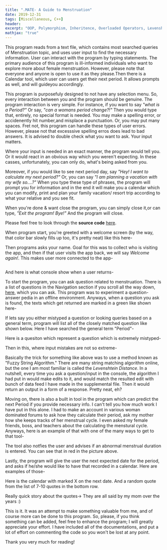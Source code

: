 ```yaml
---
title: ".MATE- A Guide to Menstruation"
date: 2019-12-31
tags: [Miscellaneous, C++]
header:
excerpt: "OOP, Polymorphism, Inheritence, Overloaded Operators, Levenshtein Distance"
mathjax: "true"
---
```

This program reads from a text file, which contains most searched queries of Menstruation topic, and uses user input to find the necessary information. User can interact with the program by typing statements. The primary audience of this program is ill-informed individuals who want to explore more about female menstruation. However, please note that everyone and anyone is open to use it as they please.Then there is a Calendar tool, which user can users get their next period. It allows prompts as well, and will guideyou accordingly.

This program is purposefuly designed to not have any selection menu. So, every interaction between you and the program should be genuine. The program interaction is very simple. For instance, if you want to say *"what is a Period?"* Or say, *"can a womans period change?!"* Then you would type that, entirely, no special format is needed. You may make a spelling error, or accidenently hit number,and misplace a punctuation. Or, you may put many spaces. Fret not, this program can handle these types of user errors. However, please not that excesssive spelling erros does lead to bad answers. It is advised to double check what you want to ask. Your input matters.

Where your input is needed in an exact manner, the program would tell you. Or it would react in an obvious way which you weren't expecting. In these casses, unfortunately, you can only do, what's being asked from you.

Moreover, if you would like to see next period day, say *"Hey! I want to calculate my next period?"* Or, you can say *"I am planning a vacation with my wife so....?"* When you type these type of phrases, the program will prompt you for information and in the end it will make you a calendar which you can modify, print and plan your family vacation/ resort trip according to what your relative and you see fit.

When you're done & want close the program, you can simply close it,or can type, *"Exit the program! Bye!"* And the program will close.

Please feel free to look through the **source code** [here](https://github.com/ToadHanks/dotMate).

When program start, you're greeted with a welcome screen (by the way, that color bar slowly fills up too, it's pretty neat) like this here-
<img src="{{ site.url }}{{ site.baseurl }}/images/dotmate/welcome_screen.png" alt="">

Then programs asks your name. Goal for this was to collect who is visiting the app, and then if that user visits the app back, we will say *Welcome again!*. This makes user more connected to the app-

<img src="{{ site.url }}{{ site.baseurl }}/images/dotmate/name_new.png" alt="">

And here is what console show when a user returns-
<img src="{{ site.url }}{{ site.baseurl }}/images/dotmate/returned_user.png" alt="">

To start the program, you can ask question related to menstruation. There is a list of questions in the Navigation section if you scroll all the way down, [here](https://github.com/ToadHanks/dotMate), which you can ask. This program was to experiment a question-answer pedia in an offline environment. Anyways, when a question you ask is found, the texts which get returned are marked in a green like shown here-
<img src="{{ site.url }}{{ site.baseurl }}/images/dotmate/green_questions.png" alt="">

If lets say you either mistyped a question or looking queries based on a general term, program will list all of the closely matched question like shown below. Here I have searched the general term "Period"-
<img src="{{ site.url }}{{ site.baseurl }}/images/dotmate/yellow_questions.png" alt="">

Here is a quesiton which represent a question which is extremely mistyped-
<img src="{{ site.url }}{{ site.baseurl }}/images/dotmate/string_adjusted.png" alt="">

Then in this, where input mistakes are not so extreme-
<img src="{{ site.url }}{{ site.baseurl }}/images/dotmate/string_adjusted_green.png" alt="">

Basically the trick for something like above was to use a method known as "Fuzzy String Algorithm." There are many string matching algorithm online, but the one I am most familiar is called the *Levenshtein Distance*. In a nutshell, every time you ask a question/input in the console, the algorithm I had put in would make edits to it, and would match the resulted edit with bunch of data feed I have made in the supplemental file. Then it would return an output in a form of a response. Pretty neat, eh?

Moving on, there is also a built in tool in the program which can predict the next Period if you provide necessary info. I can't tell you how much work I have put in this alone. I had to make an account in various woman dominated forums to ask how they calculate their period, ask my mother how she keeps tracks of her menstrual cycle. I even asked my female friends, boss, and teachers about the calculating the menstural cycle. Anyways, here is an example of that with one of the many ways to get to that tool-
<img src="{{ site.url }}{{ site.baseurl }}/images/dotmate/calendar_warn.png" alt="">

The tool also notfies the user and advises if an abnormal menstrual duration is entered. You can see that in red in the picture above.

Lastly, the program will give the user the next expected date for the period, and asks if he/she would like to have that recorded in a calendar. Here are examples of those-
<img src="{{ site.url }}{{ site.baseurl }}/images/dotmate/calculate_exit.png" alt="">

Here is the calendar with marked X on the next date. And a random quote from the list of 7-10 quotes in the bottom row. 
<img src="{{ site.url }}{{ site.baseurl }}/images/dotmate/calendar.png" alt="">

Really quick story about the quotes-> They are all said by my mom over the years :)

This is it. It was an attempt to make something valuable from me, and of course more can be done to this program. So, please, if you think something can be added, feel free to enhance the program; I will greatly appreciate your effort. I have included all of the documentations, and put a lot of effort on commenting the code so you won't be lost at any point. 

Thank you very much for reading!
